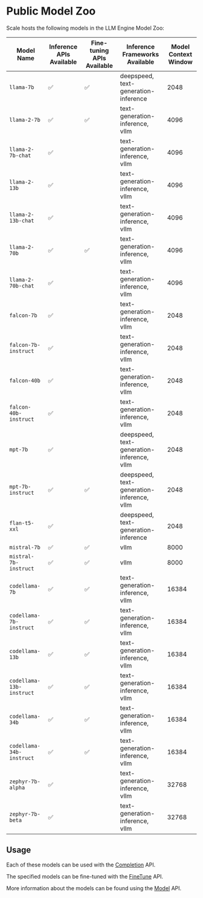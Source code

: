 # Public Model Zoo

Scale hosts the following models in the LLM Engine Model Zoo:

| Model Name            | Inference APIs Available | Fine-tuning APIs Available | Inference Frameworks Available | Model Context Window |
| --------------------- | ------------------------ | -------------------------- | ------------------------------ | ------------------------------ |
| `llama-7b`            | ✅                       | ✅                         | deepspeed, text-generation-inference | 2048 |
| `llama-2-7b`          | ✅                       | ✅                         | text-generation-inference, vllm | 4096|
| `llama-2-7b-chat`     | ✅                       |                            | text-generation-inference, vllm | 4096|
| `llama-2-13b`         | ✅                       |                            | text-generation-inference, vllm | 4096|
| `llama-2-13b-chat`    | ✅                       |                            | text-generation-inference, vllm | 4096|
| `llama-2-70b`         | ✅                       | ✅                         | text-generation-inference, vllm | 4096|
| `llama-2-70b-chat`    | ✅                       |                            | text-generation-inference, vllm | 4096|
| `falcon-7b`           | ✅                       |                            | text-generation-inference, vllm | 2048 |
| `falcon-7b-instruct`  | ✅                       |                            | text-generation-inference, vllm |  2048 |
| `falcon-40b`          | ✅                       |                            | text-generation-inference, vllm | 2048 |
| `falcon-40b-instruct` | ✅                       |                            | text-generation-inference, vllm | 2048 |
| `mpt-7b`              | ✅                       |                            | deepspeed, text-generation-inference, vllm | 2048 |
| `mpt-7b-instruct`     | ✅                       | ✅                         | deepspeed, text-generation-inference, vllm | 2048 |
| `flan-t5-xxl`         | ✅                       |                            | deepspeed, text-generation-inference | 2048 |
| `mistral-7b`         | ✅                       |   ✅                         | vllm | 8000 |
| `mistral-7b-instruct`         | ✅                       |    ✅                        | vllm | 8000 |
| `codellama-7b`         | ✅                       | ✅                           | text-generation-inference, vllm | 16384 |
| `codellama-7b-instruct`         | ✅                       | ✅                           | text-generation-inference, vllm | 16384 |
| `codellama-13b`         | ✅                       |  ✅                          | text-generation-inference, vllm | 16384 |
| `codellama-13b-instruct`         | ✅                       | ✅                           | text-generation-inference, vllm | 16384 |
| `codellama-34b`         | ✅                       | ✅                           | text-generation-inference, vllm | 16384 |
| `codellama-34b-instruct`         | ✅                       | ✅                           | text-generation-inference, vllm | 16384 |
| `zephyr-7b-alpha`         | ✅                       |                            | text-generation-inference, vllm | 32768 |
| `zephyr-7b-beta`         | ✅                       |                            | text-generation-inference, vllm | 32768 |

## Usage

Each of these models can be used with the
[Completion](../api/python_client/#llmengine.Completion) API.

The specified models can be fine-tuned with the
[FineTune](../api/python_client/#llmengine.FineTune) API.

More information about the models can be found using the
[Model](../api/python_client/#llmengine.Model) API.
